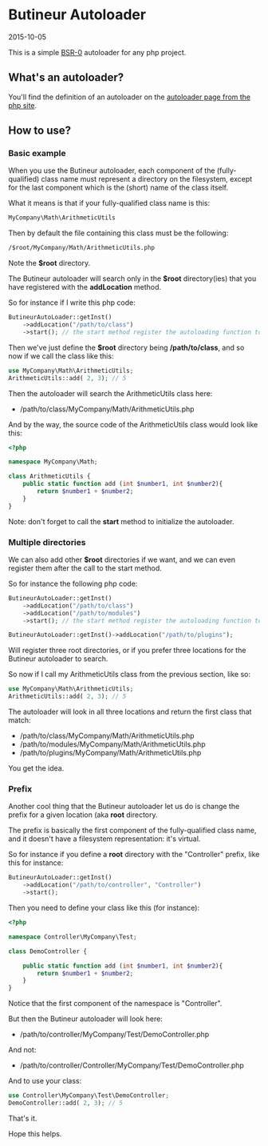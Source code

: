 Butineur Autoloader
=========================
2015-10-05



This is a simple [BSR-0](https://github.com/lingtalfi/BumbleBee/blob/master/Autoload/convention.bsr0.eng.md) autoloader for any php project.



What's an autoloader?
-------------------

You'll find the definition of an autoloader on the [autoloader page from the php site](http://php.net/manual/en/language.oop5.autoload.php).




How to use?
----------------



### Basic example

When you use the Butineur autoloader, each component of the (fully-qualified) class name must represent a directory on the filesystem,
except for the last component which is the (short) name of the class itself.


What it means is that if your fully-qualified class name is this:

```txt
MyCompany\Math\ArithmeticUtils
```

Then by default the file containing this class must be the following:

```txt
/$root/MyCompany/Math/ArithmeticUtils.php
```

Note the **$root** directory.

The Butineur autoloader will search only in the **$root** directory(ies) that you have registered with the **addLocation** method.

So for instance if I write this php code:


```php
ButineurAutoLoader::getInst()
    ->addLocation("/path/to/class")
    ->start(); // the start method register the autoloading function to php
```


Then we've just define the **$root** directory being **/path/to/class**, and so now if we call the class like this:

```php
use MyCompany\Math\ArithmeticUtils;
ArithmeticUtils::add( 2, 3); // 5
```

Then the autoloader will search the ArithmeticUtils class here:

- /path/to/class/MyCompany/Math/ArithmeticUtils.php


And by the way, the source code of the ArithmeticUtils class would look like this:

```php
<?php

namespace MyCompany\Math;

class ArithmeticUtils {
    public static function add (int $number1, int $number2){
        return $number1 + $number2;
    }
}


```





Note: don't forget to call the **start** method to initialize the autoloader.






### Multiple directories

We can also add other **$root** directories if we want, and we can even register them after the call to the start method.

So for instance the following php code:

```php
ButineurAutoLoader::getInst()
    ->addLocation("/path/to/class")
    ->addLocation("/path/to/modules")
    ->start(); // the start method register the autoloading function to php

ButineurAutoLoader::getInst()->addLocation("/path/to/plugins");
```


Will register three root directories, or if you prefer three locations for the Butineur autoloader to search.





So now if I call my ArithmeticUtils class from the previous section, like so:

```php
use MyCompany\Math\ArithmeticUtils;
ArithmeticUtils::add( 2, 3); // 5
```

The autoloader will look in all three locations and return the first class that match:

- /path/to/class/MyCompany/Math/ArithmeticUtils.php
- /path/to/modules/MyCompany/Math/ArithmeticUtils.php
- /path/to/plugins/MyCompany/Math/ArithmeticUtils.php


You get the idea.



### Prefix

Another cool thing that the Butineur autoloader let us do is change the prefix for a given location (aka **root** directory.

The prefix is basically the first component of the fully-qualified class name, and it doesn't have a filesystem representation: it's virtual.

So for instance if you define a **root** directory with the "Controller" prefix, like this for instance:

```php
ButineurAutoLoader::getInst()
    ->addLocation("/path/to/controller", "Controller")
    ->start();
```

Then you need to define your class like this (for instance):

```php
<?php

namespace Controller\MyCompany\Test;

class DemoController {

    public static function add (int $number1, int $number2){
        return $number1 + $number2;
    }
}

```

Notice that the first component of the namespace is "Controller".

But then the Butineur autoloader will look here:

- /path/to/controller/MyCompany/Test/DemoController.php

And not:

- /path/to/controller/Controller/MyCompany/Test/DemoController.php


And to use your class:


```php
use Controller\MyCompany\Test\DemoController;
DemoController::add( 2, 3); // 5
```



That's it.

Hope this helps.








